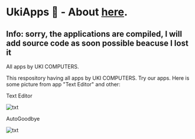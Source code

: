 # UkiApps :slightly_smiling_face:   -        About [here](https://uki-computers.github.io/home).
## Info: sorry, the applications are compiled, I will add source code as soon possible beacuse I lost it

All apps by UKI COMPUTERS.

This respository having all apps by UKI COMPUTERS. Try our apps. Here is some picture from app "Text Editor" and other:

Text Editor


![txt](/app-images/ot.png)


AutoGoodbye


![txt](/app-images/Capture.PNG)
